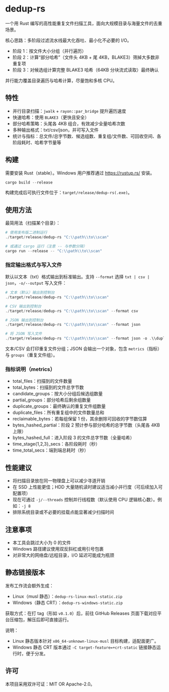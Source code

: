 # dedup-rs

一个用 Rust 编写的高性能重复文件扫描工具，面向大规模目录与海量文件的去重场景。

核心思路：多阶段过滤流水线最大化吞吐、最小化不必要的 I/O。

- 阶段 1：按文件大小分组（并行遍历）
- 阶段 2：计算“部分哈希”（文件头 4KB + 尾 4KB，BLAKE3）筛掉大多数非重复项
- 阶段 3：对候选组计算完整 BLAKE3 哈希（64KB 分块流式读取）最终确认

并行能力覆盖目录遍历与哈希计算，尽量饱和多核 CPU。

## 特性

- 并行目录扫描：`jwalk` + `rayon::par_bridge` 提升遍历速度
- 快速哈希：使用 `BLAKE3`（更快且安全）
- 部分哈希策略：头尾各 4KB 组合，有效减少全量哈希次数
- 多种输出格式：txt/csv/json，并可写入文件
- 统计与指标：总文件/总字节数、候选组数、重复组/文件数、可回收空间、各阶段耗时、哈希字节量等

## 构建

需要安装 Rust（stable）。Windows 用户推荐通过 https://rustup.rs/ 安装。

```powershell
cargo build --release
```

构建完成后可执行文件位于：`target/release/dedup-rs(.exe)`。

## 使用方法

最简用法（扫描某个目录）：

```powershell
# 使用发布版二进制运行
./target/release/dedup-rs "C:\\path\\to\\scan"

# 或通过 cargo 运行（注意 -- 与参数分隔）
cargo run --release -- "C:\\path\\to\\scan"
```

### 指定输出格式与写入文件

默认以文本（txt）格式输出到标准输出。支持 `--format` 选择 `txt | csv | json`，`-o/--output` 写入文件：

```powershell
# 文本（默认）输出到控制台
./target/release/dedup-rs "C:\\path\\to\\scan"

# CSV 输出到控制台
./target/release/dedup-rs "C:\\path\\to\\scan" --format csv

# JSON 输出到控制台
./target/release/dedup-rs "C:\\path\\to\\scan" --format json

# 将 JSON 写入文件
./target/release/dedup-rs "C:\\path\\to\\scan" --format json -o .\\duplicates.json
```

文本/CSV 会打印重复文件分组；JSON 会输出一个对象，包含 `metrics`（指标）与 `groups`（重复文件组）。

### 指标说明（metrics）

- total_files：扫描到的文件数量
- total_bytes：扫描到的文件总字节数
- candidate_groups：按大小分组后候选组数量
- partial_groups：部分哈希后剩余组数量
- duplicate_groups：最终确认的重复文件组数量
- duplicate_files：所有重复组中的文件数量总和
- reclaimable_bytes：若每组保留 1 份，其余删除可回收的字节数估算
- bytes_hashed_partial：阶段 2 预计参与部分哈希的总字节数（头尾各 4KB 上限）
- bytes_hashed_full：进入阶段 3 的文件总字节数（全量哈希）
- time_stage{1,2,3}_secs：各阶段耗时（秒）
- time_total_secs：端到端总耗时（秒）

## 性能建议

- 将扫描目录放在同一物理盘上可以减少寻道开销
- 在 SSD 上性能更佳；HDD 大量随机读时建议适当减小并行度（可后续加入可配置项）
- 现在可通过 `-j/--threads` 控制并行线程数（默认使用 CPU 逻辑核心数）。例如：`-j 8`
- 排除系统目录或不必要的挂载点能显著减少扫描时间

## 注意事项

- 本工具会跳过大小为 0 的文件
- Windows 路径建议使用双反斜杠或用引号包裹
- 对非常大的网络盘/远程目录，I/O 延迟可能成为瓶颈

## 静态链接版本

发布工作流会额外生成：

- Linux（musl 静态）：`dedup-rs-linux-musl-static.zip`
- Windows（静态 CRT）：`dedup-rs-windows-static.zip`

获取方式：在打 tag（形如 `v0.1.0`）后，前往 GitHub Releases 页面下载对应平台压缩包，解压后即可直接运行。

说明：

- Linux 静态版本针对 `x86_64-unknown-linux-musl` 目标构建，适配面更广。
- Windows 静态 CRT 版本通过 `-C target-feature=+crt-static` 链接静态运行时，便于分发。

## 许可

本项目采用双许可证：MIT OR Apache-2.0。

